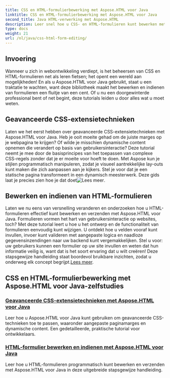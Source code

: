 ```yaml
---
title: CSS en HTML-formulierbewerking met Aspose.HTML voor Java
linktitle: CSS en HTML-formulierbewerking met Aspose.HTML voor Java
second_title: Java HTML-verwerking met Aspose.HTML
description: Leer snel hoe u CSS- en HTML-formulieren kunt bewerken met Aspose.HTML voor Java in deze verhelderende tutorials waarmee ontwikkelaars geavanceerde vaardigheden kunnen ontwikkelen.
type: docs
weight: 21
url: /nl/java/css-html-form-editing/
---
```

## Invoering

Wanneer u zich in webontwikkeling verdiept, is het beheersen van CSS en HTML-formulieren net als leren fietsen; het opent een wereld aan mogelijkheden! En als u Aspose.HTML voor Java gebruikt, staat u een traktatie te wachten, want deze bibliotheek maakt het bewerken en indienen van formulieren een fluitje van een cent. Of u nu een doorgewinterde professional bent of net begint, deze tutorials leiden u door alles wat u moet weten.

## Geavanceerde CSS-extensietechnieken

Laten we het eerst hebben over geavanceerde CSS-extensietechnieken met Aspose.HTML voor Java. Heb je ooit moeite gehad om de juiste marges op je webpagina te krijgen? Of wilde je misschien dynamische content opnemen die verandert op basis van gebruikersinteractie? Deze tutorial neemt je mee door de basisprincipes van het toepassen van complexe CSS-regels zonder dat je er moeite voor hoeft te doen. Met Aspose kun je stijlen programmatisch manipuleren, zodat je visueel aantrekkelijke lay-outs kunt maken die zich aanpassen aan je kijkers. Stel je voor dat je een statische pagina transformeert in een dynamisch meesterwerk. Deze gids laat je precies zien hoe je dat doet![Lees meer](./advanced-css-extension/).

## Bewerken en indienen van HTML-formulieren

Laten we nu eens van versnelling veranderen en onderzoeken hoe u HTML-formulieren effectief kunt bewerken en verzenden met Aspose.HTML voor Java. Formulieren vormen het hart van gebruikersinteractie op websites, toch? Met deze tutorial leert u hoe u het ontwerp en de functionaliteit van formulieren eenvoudig kunt wijzigen. U ontdekt hoe u velden vooraf kunt invullen, invoer kunt valideren met aangepaste logica en naadloze gegevensinzendingen naar uw backend kunt vergemakkelijken. Stel u voor: uw gebruikers kunnen een formulier op uw site invullen en weten dat hun informatie veilig is, want dat is het soort ervaring dat u wilt creëren! Deze stapsgewijze handleiding staat boordevol bruikbare inzichten, zodat u onderweg elk concept begrijpt.[Lees meer](./html-form-editing/). 

## CSS en HTML-formulierbewerking met Aspose.HTML voor Java-zelfstudies
### [Geavanceerde CSS-extensietechnieken met Aspose.HTML voor Java](./advanced-css-extension/)
Leer hoe u Aspose.HTML voor Java kunt gebruiken om geavanceerde CSS-technieken toe te passen, waaronder aangepaste paginamarges en dynamische content. Een gedetailleerde, praktische tutorial voor ontwikkelaars.
### [HTML-formulier bewerken en indienen met Aspose.HTML voor Java](./html-form-editing/)
Leer hoe u HTML-formulieren programmatisch kunt bewerken en verzenden met Aspose.HTML voor Java in deze uitgebreide stapsgewijze handleiding.